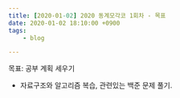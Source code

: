 ```yaml
---
title: [2020-01-02] 2020 동계모각코 1회차 - 목표
date: 2020-01-02 18:10:00 +0900
tags:
    - blog

---
```


목표: 공부 계획 세우기
 - 자료구조와 알고리즘 복습, 관련있는 백준 문제 풀기.
